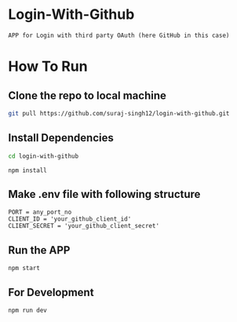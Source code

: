 # Login-With-Github

``` APP for Login with third party OAuth (here GitHub in this case) ```

# How To Run

## Clone the repo to local machine 
```bash
git pull https://github.com/suraj-singh12/login-with-github.git
```
## Install Dependencies
```bash
cd login-with-github
```
```npm
npm install
```

## Make .env file with following structure
```npm
PORT = any_port_no
CLIENT_ID = 'your_github_client_id'
CLIENT_SECRET = 'your_github_client_secret'
```

## Run the APP
```npm
npm start
```

## For Development
```npm
npm run dev
```